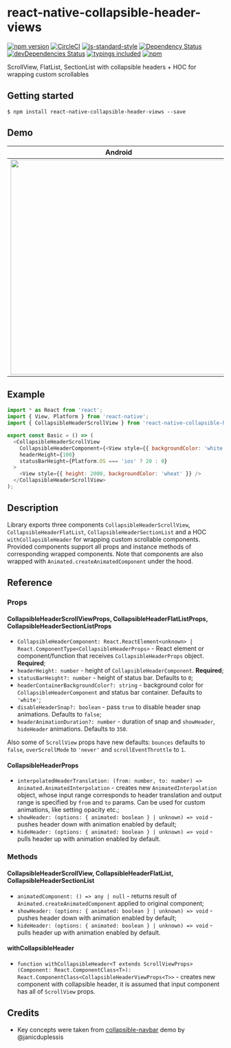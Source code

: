 # react-native-collapsible-header-views
[![npm version](https://badge.fury.io/js/react-native-collapsible-header-views.svg?t=1495378566925)](https://badge.fury.io/js/react-native-collapsible-header-views)
[![CircleCI](https://circleci.com/gh/iyegoroff/react-native-collapsible-header-views.svg?style=svg)](https://circleci.com/gh/iyegoroff/react-native-collapsible-header-views)
[![js-standard-style](https://img.shields.io/badge/code%20style-standard-brightgreen.svg)](https://github.com/standard/standard)
[![Dependency Status](https://david-dm.org/iyegoroff/react-native-collapsible-header-views.svg?t=1495378566925)](https://david-dm.org/iyegoroff/react-native-collapsible-header-views)
[![devDependencies Status](https://david-dm.org/iyegoroff/react-native-collapsible-header-views/dev-status.svg)](https://david-dm.org/iyegoroff/react-native-collapsible-header-views?type=dev)
[![typings included](https://img.shields.io/badge/typings-included-brightgreen.svg?t=1495378566925)](src/index.d.ts)
[![npm](https://img.shields.io/npm/l/express.svg?t=1495378566925)](https://www.npmjs.com/package/react-native-collapsible-header-views)

ScrollView, FlatList, SectionList with collapsible headers + HOC for wrapping custom scrollables

## Getting started

`$ npm install react-native-collapsible-header-views --save`

## Demo

 Android                                       |  iOS
:---------------------------------------------:|:---------------------------------------------:
<img src="https://raw.githubusercontent.com/iyegoroff/react-native-collapsible-header-views/master/demo/android.gif" align="left" height="500">  |  <img src="https://raw.githubusercontent.com/iyegoroff/react-native-collapsible-header-views/master/demo/ios.gif" align="right" height="500">

## Example

```javascript
import * as React from 'react';
import { View, Platform } from 'react-native';
import { CollapsibleHeaderScrollView } from 'react-native-collapsible-header-views';

export const Basic = () => (
  <CollapsibleHeaderScrollView
    CollapsibleHeaderComponent={<View style={{ backgroundColor: 'white' }} />}
    headerHeight={100}
    statusBarHeight={Platform.OS === 'ios' ? 20 : 0}
  >
    <View style={{ height: 2000, backgroundColor: 'wheat' }} />
  </CollapsibleHeaderScrollView>
);
```

## Description

Library exports three components `CollapsibleHeaderScrollView`, `CollapsibleHeaderFlatList`,
`CollapsibleHeaderSectionList` and a HOC `withCollapsibleHeader` for wrapping custom scrollable
components. Provided components support all props and instance methods of corresponding wrapped
components. Note that components are also wrapped with `Animated.createAnimatedComponent` under the
hood.

## Reference

### Props

#### CollapsibleHeaderScrollViewProps, CollapsibleHeaderFlatListProps, CollapsibleHeaderSectionListProps

- `CollapsibleHeaderComponent: React.ReactElement<unknown> | React.ComponentType<CollapsibleHeaderProps>` -
  React element or component/function that receives `CollapsibleHeaderProps` object. <strong>Required</strong>;
- `headerHeight: number` - height of `CollapsibleHeaderComponent`. <strong>Required</strong>;
- `statusBarHeight?: number` - height of status bar. Defaults to `0`;
- `headerContainerBackgroundColor?: string` - background color for `CollapsibleHeaderComponent` and
  status bar container. Defaults to `'white'`;
- `disableHeaderSnap?: boolean` - pass `true` to disable header snap animations. Defaults to `false`;
- `headerAnimationDuration?: number` - duration of snap and `showHeader`, `hideHeader` animations.
  Defaults to `350`.

Also some of `ScrollView` props have new defaults: `bounces` defaults to `false`, `overScrollMode`
to `'never'` and `scrollEventThrottle` to `1`.

#### CollapsibleHeaderProps

- `interpolatedHeaderTranslation: (from: number, to: number) => Animated.AnimatedInterpolation` -
  creates new `AnimatedInterpolation` object, whose input range corresponds to header translation and
  output range is specified by `from` and `to` params. Can be used for custom animations, like setting
  opacity etc.;
- `showHeader: (options: { animated: boolean } | unknown) => void` - pushes header down with animation
  enabled by default;
- `hideHeader: (options: { animated: boolean } | unknown) => void` - pulls header up with animation 
  enabled by default.

### Methods

#### CollapsibleHeaderScrollView, CollapsibleHeaderFlatList, CollapsibleHeaderSectionList

- `animatedComponent: () => any | null` - returns result of `Animated.createAnimatedComponent` applied
  to original component;
- `showHeader: (options: { animated: boolean } | unknown) => void` - pushes header down with animation
  enabled by default;
- `hideHeader: (options: { animated: boolean } | unknown) => void` - pulls header up with animation 
  enabled by default.

#### withCollapsibleHeader

- `function withCollapsibleHeader<T extends ScrollViewProps>(Component: React.ComponentClass<T>): React.ComponentClass<CollapsibleHeaderViewProps<T>>` -
  creates new component with collapsible header, it is assumed that input component has all of `ScrollView` props.


## Credits

- Key concepts were taken from [collapsible-navbar](https://github.com/janicduplessis/collapsible-navbar)
  demo by @janicduplessis
